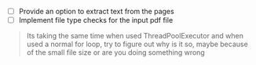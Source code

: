- [ ] Provide an option to extract text from the pages
- [ ] Implement file type checks for the input pdf file

> Its taking the same time when used ThreadPoolExecutor and when used a normal for loop, try to figure out why is it so, maybe because of the small file size or are you doing something wrong
